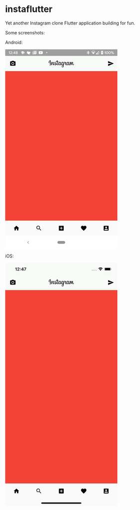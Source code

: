 # instaflutter

Yet another Instagram clone Flutter application building for fun.

Some screenshots:

Android:
<div>
  <img align="center" src="art/android.png" alt="App screenshot" height="640" width="360">
</div>

iOS:
<div>
    <img align="center" src="art/iphone.png" alt="App screenshot" height="779.13" width="360">
</div>